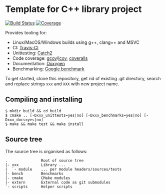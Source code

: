 # Template for C++ library project

[![Build Status](https://travis-ci.org/svens/xxx.svg?branch=master)](https://travis-ci.org/svens/xxx)
[![Coverage](https://coveralls.io/repos/github/svens/xxx/badge.svg?branch=master)](https://coveralls.io/github/svens/xxx?branch=master)

Provides tooling for:
* Linux/MacOS/Windows builds using g++, clang++ and MSVC
* CI: [Travis-CI](https://travis-ci.com)
* Unittesting: [Catch2](https://github.com/catchorg/Catch2)
* Code coverage: [gcov](https://gcc.gnu.org/onlinedocs/gcc/Gcov.html)/[lcov](https://github.com/linux-test-project/lcov), [coveralls](https://docs.coveralls.io)
* Documentation: [Doxygen](http://www.doxygen.nl)
* Benchmarking: [Google benchmark](https://github.com/google/benchmark)

To get started, clone this repository, get rid of existing .git directory,
search and replace strings `xxx` and `XXX` with new project name.


## Compiling and installing

    $ mkdir build && cd build
    $ cmake .. [-Dxxx_unittests=yes|no] [-Dxxx_benchmarks=yes|no] [-Dxxx_docs=yes|no]
    $ make && make test && make install


## Source tree

The source tree is organised as follows:

    .               Root of source tree
    |- xxx          Library ...
    |  `- module    ... per module headers/sources/tests
    |- bench        Benchmarks
    |- cmake        CMake modules
    |- extern       External code as git submodules
    `- scripts      Helper scripts
